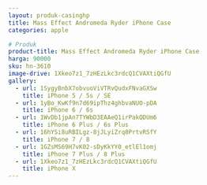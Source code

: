 ```yaml
---
layout: produk-casinghp
title: Mass Effect Andromeda Ryder iPhone Case
categories: apple

# Produk
product-title: Mass Effect Andromeda Ryder iPhone Case
harga: 90000
sku: hn-3610
image-drive: 1Xkeo7z1_7zHEzLkc3rdcQ1CVAXtiQGfU
gallery:
  - url: 1SygyBnbX7obvuoViVTRvQudxFNvaGXSw
    title: iPhone 5 / 5s / SE
  - url: 1yBo_KwKf9n7d69ipThz4ghbvaNUO-pDA
    title: iPhone 6 / 6s
  - url: 1WvDb1jpAn7TYWbD3EAAeQ1irPakQDUm6
    title: iPhone 6 Plus / 6s Plus
  - url: 16hYSi8uRBILgz-8jJLyiZrq8PrtvRSfY
    title: iPhone 7 / 8
  - url: 1GZsMS69H7vK02-sDyKkYY0_etlEl1omj
    title: iPhone 7 Plus / 8 Plus
  - url: 1Xkeo7z1_7zHEzLkc3rdcQ1CVAXtiQGfU
    title: iPhone X
---
```

